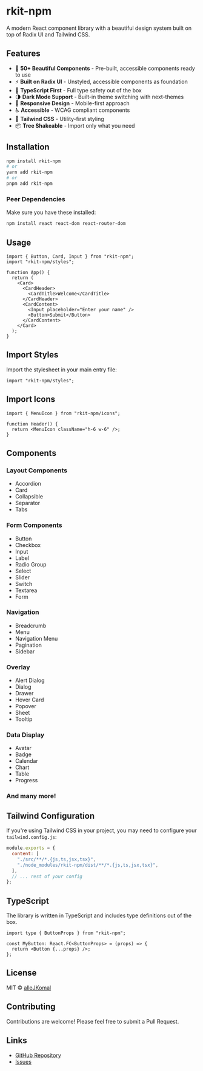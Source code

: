 # rkit-npm

A modern React component library with a beautiful design system built on top of Radix UI and Tailwind CSS.

## Features

- 🎨 **50+ Beautiful Components** - Pre-built, accessible components ready to use
- ⚡ **Built on Radix UI** - Unstyled, accessible components as foundation
- 🎯 **TypeScript First** - Full type safety out of the box
- 🌗 **Dark Mode Support** - Built-in theme switching with next-themes
- 📱 **Responsive Design** - Mobile-first approach
- ♿ **Accessible** - WCAG compliant components
- 🎨 **Tailwind CSS** - Utility-first styling
- 📦 **Tree Shakeable** - Import only what you need

## Installation

```bash
npm install rkit-npm
# or
yarn add rkit-npm
# or
pnpm add rkit-npm
```

### Peer Dependencies

Make sure you have these installed:

```bash
npm install react react-dom react-router-dom
```

## Usage

```tsx
import { Button, Card, Input } from "rkit-npm";
import "rkit-npm/styles";

function App() {
  return (
    <Card>
      <CardHeader>
        <CardTitle>Welcome</CardTitle>
      </CardHeader>
      <CardContent>
        <Input placeholder="Enter your name" />
        <Button>Submit</Button>
      </CardContent>
    </Card>
  );
}
```

## Import Styles

Import the stylesheet in your main entry file:

```tsx
import "rkit-npm/styles";
```

## Import Icons

```tsx
import { MenuIcon } from "rkit-npm/icons";

function Header() {
  return <MenuIcon className="h-6 w-6" />;
}
```

## Components

### Layout Components

- Accordion
- Card
- Collapsible
- Separator
- Tabs

### Form Components

- Button
- Checkbox
- Input
- Label
- Radio Group
- Select
- Slider
- Switch
- Textarea
- Form

### Navigation

- Breadcrumb
- Menu
- Navigation Menu
- Pagination
- Sidebar

### Overlay

- Alert Dialog
- Dialog
- Drawer
- Hover Card
- Popover
- Sheet
- Tooltip

### Data Display

- Avatar
- Badge
- Calendar
- Chart
- Table
- Progress

### And many more!

## Tailwind Configuration

If you're using Tailwind CSS in your project, you may need to configure your `tailwind.config.js`:

```js
module.exports = {
  content: [
    "./src/**/*.{js,ts,jsx,tsx}",
    "./node_modules/rkit-npm/dist/**/*.{js,ts,jsx,tsx}",
  ],
  // ... rest of your config
};
```

## TypeScript

The library is written in TypeScript and includes type definitions out of the box.

```tsx
import type { ButtonProps } from "rkit-npm";

const MyButton: React.FC<ButtonProps> = (props) => {
  return <Button {...props} />;
};
```

## License

MIT © [alleJKomal](https://github.com/allejkomal)

## Contributing

Contributions are welcome! Please feel free to submit a Pull Request.

## Links

- [GitHub Repository](https://github.com/allejkomal/rkit-ui)
- [Issues](https://github.com/allejkomal/rkit-ui/issues)
